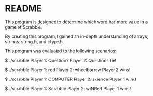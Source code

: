 # README
This program is designed to determine which word has more value in a game of Scrabble.

By creating this program, I gained an in-depth understanding of arrays, strings, string.h, and ctype.h.

This program was evaluated to the following scenarios:

$ ./scrabble
Player 1: Question?
Player 2: Question!
Tie!

$ ./scrabble
Player 1: red
Player 2: wheelbarrow
Player 2 wins!

$ ./scrabble
Player 1: COMPUTER
Player 2: science
Player 1 wins!

$ ./scrabble
Player 1: Scrabble
Player 2: wiNNeR
Player 1 wins!
